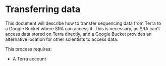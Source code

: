 # Transferring data
This document will describe how to transfer sequencing data from Terra to a Google Bucket where SRA can access it. 
This is necessary, as SRA can’t access data stored on Terra directly, and a Google Bucket provides an alternative location for other scientists to access data.

This process requires: 
- A Terra account
